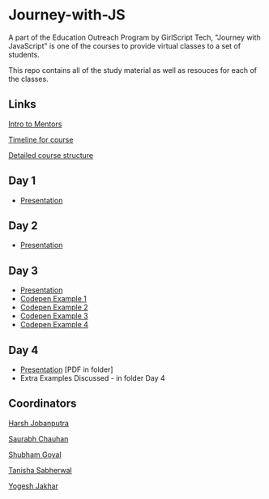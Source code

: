 # Journey-with-JS

A part of the Education Outreach Program by GirlScript Tech, "Journey with JavaScript" is one of the courses to provide virtual classes to a set of students.

This repo contains all of the study material as well as resouces for each of the classes.


## Links
[Intro to Mentors](https://drive.google.com/file/d/1xVnHcZxKn2dv9NDrP2NKNt0lIFJR8P9U/view)


[Timeline for course](https://docs.google.com/spreadsheets/d/151wNgh1Gw4IyIw8cUuGXPI8m9FjaZ6_76TM4sJkeL0o/edit?ts=5e95dc8f#gid=0)


[Detailed course structure](https://docs.google.com/document/d/1KJts1SD5AxsXfUqPIbvDpIocLRGsFIZCrU3iuixZpus/edit)

## Day 1
 - [Presentation](https://slides.com/saurabhchauhan-1/deck/fullscreen) 
 

## Day 2
  - [Presentation](https://slides.com/harshjobanputra/deck) 

## Day 3
  - [Presentation](https://slides.com/harshjobanputra/eop-js-day-2) 
  - [Codepen Example 1](https://codepen.io/harsh-jobanputra/pen/vYNyPrr?editors=1011)
  - [Codepen Example 2](https://codepen.io/harsh-jobanputra/pen/wvKoZKv?editors=0011)
  - [Codepen Example 3](https://codepen.io/harsh-jobanputra/pen/ZEbBZKJ?editors=1010)
  - [Codepen Example 4](https://codepen.io/harsh-jobanputra/pen/qBOqwoQ?editors=1111)


## Day 4
  - [Presentation](https://slides.com/saurabhchauhan-1/deck-83d2ee#/) [PDF in folder]
  - Extra Examples Discussed - in folder Day 4

## Coordinators

[Harsh Jobanputra](https://github.com/harsh2201)

[Saurabh Chauhan](https://github.com/blitz450)

[Shubham Goyal](https://github.com/shugo111)

[Tanisha Sabherwal](https://github.com/tanisha03)

[Yogesh Jakhar](https://github.com/yogeshjakhar19)



